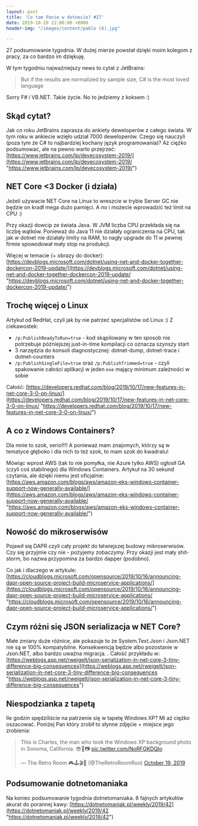 ```yaml
---
layout: post
title: 'Co tam Panie w dotnecie? #27'
date: 2019-10-20 22:00:00 +0000
header-img: "/images/content/pablo (6).jpg"

---
```

27 podsumowanie tygodnia. W dużej mierze powstał dzięki moim kolegom z pracy, za co bardzo im dziękuję.

W tym tygodniu najważniejszy news to cytat z JetBrains:

> But if the results are normalized by sample size, C# is the most loved language

Sorry F# i VB.NET. Takie życie. No to jedziemy z koksem :)

## Skąd cytat?

Jak co roku JetBrains zaprasza do ankiety deweloperów z całego świata. W tym roku w ankiecie wzięło udział 7000 deweloperów. Czego się nauczyli (poza tym że C# to najbardziej kochany język programowania)? Aż ciężko podsumować, ale na pewno warto przejrzeć: [https://www.jetbrains.com/lp/devecosystem-2019/](https://www.jetbrains.com/lp/devecosystem-2019/ "https://www.jetbrains.com/lp/devecosystem-2019/")

## NET Core <3 Docker (i działa)

Jeżeli używacie NET Core na Linux to wreszcie w trybie Server GC nie będzie on kradł mega dużo pamięci. A no i możecie wprowadzić też limit na CPU :)

Przy okazji dowcip ze świata Java. W JVM liczba CPU przekłada się na liczbę wątków. Ponieważ do Java 11 nie działały ograniczenia na CPU, tak jak w dotnet nie działały limity na RAM, to nagły upgrade do 11 w pewnej firmie spowodował mały stop na produkcji.

Więcej w temacie (+ obrazy do docker): [https://devblogs.microsoft.com/dotnet/using-net-and-docker-together-dockercon-2019-update/](https://devblogs.microsoft.com/dotnet/using-net-and-docker-together-dockercon-2019-update/ "https://devblogs.microsoft.com/dotnet/using-net-and-docker-together-dockercon-2019-update/")

## Trochę więcej o Linux

Artykuł od RedHat, czyli jak by nie patrzeć specjalistów od Linux :) Z ciekawostek:

* `/p:PublishReadyToRun=true` - kod skąpilowany w ten sposob nie potrzebuje późniejszej just-in-time kompilacji co oznacza szynszy start
* 3 narzędzia do konsoli diagnostycznej: dotnet-dump, dotnet-trace i dotnet-counters
* `/p:PublishSingleFile=true` oraz `/p:PublishTrimmed=true` - czyli spakowanie całości aplikacji w jeden `exe` mający minimum zależności w sobie

Całość: [https://developers.redhat.com/blog/2019/10/17/new-features-in-net-core-3-0-on-linux/](https://developers.redhat.com/blog/2019/10/17/new-features-in-net-core-3-0-on-linux/ "https://developers.redhat.com/blog/2019/10/17/new-features-in-net-core-3-0-on-linux/")

## A co z Windows Containers?

Dla mnie to szok, serio!!!! A ponieważ mam znajomych, którzy są w tematyce głęboko i dla nich to też szok, to mam szok do kwadratu!

Mówiąc wprost AWS (tak to nie pomyłka, nie Azure tylko AWS) ogłosił GA (czyli coś stabilnego) dla Windows Containers. Artykuł na 30 sekund czytania, ale dzięki niemu jest oficjalnie: [https://aws.amazon.com/blogs/aws/amazon-eks-windows-container-support-now-generally-available/](https://aws.amazon.com/blogs/aws/amazon-eks-windows-container-support-now-generally-available/ "https://aws.amazon.com/blogs/aws/amazon-eks-windows-container-support-now-generally-available/")

## Nowość do mikroserwisów

Pojawił się DAPR czyli cały projekt do łatwiejszej budowy mikroserwisów. Czy się przyjmie czy nie - pożyjemy zobaczymy. Przy okazji jest mały shit-storm, bo nazwa przypomina za bardzo dapper (podobno).

Co jak i dlaczego w artykule: [https://cloudblogs.microsoft.com/opensource/2019/10/16/announcing-dapr-open-source-project-build-microservice-applications/](https://cloudblogs.microsoft.com/opensource/2019/10/16/announcing-dapr-open-source-project-build-microservice-applications/ "https://cloudblogs.microsoft.com/opensource/2019/10/16/announcing-dapr-open-source-project-build-microservice-applications/")

## Czym różni się JSON serializacja w NET Core?

Małe zmiany duże różnice, ale pokazuje to że System.Text.Json i Json.NET nie są w 100% kompatybilne. Konsekwencją będzie albo pozostanie w Json.NET, albo bardzo uważna migracja. . Całość przykładu w: [https://weblogs.asp.net/rweigelt/json-serialization-in-net-core-3-tiny-difference-big-consequences](https://weblogs.asp.net/rweigelt/json-serialization-in-net-core-3-tiny-difference-big-consequences "https://weblogs.asp.net/rweigelt/json-serialization-in-net-core-3-tiny-difference-big-consequences")

## Niespodzianka z tapetą

Ile godzin spędziliście na patrzenie się w tapetę Windows XP? Mi aż ciężko oszacować. Poniżej Pan który zrobił to słynne zdjęcie + miejsce jego zrobienia:

<blockquote class="twitter-tweet"><p lang="en" dir="ltr">This is Charles, the man who took the Windows XP background photo in Sonoma, California. 😎🤘📷 <a href="https://t.co/NoRFGKDQIo">pic.twitter.com/NoRFGKDQIo</a></p>— The Retro Room 🎮🕹🎬🎥 (@TheRetroRoomRoo) <a href="https://twitter.com/TheRetroRoomRoo/status/1185570262407897091?ref_src=twsrc%5Etfw">October 19, 2019</a></blockquote> <script async src="https://platform.twitter.com/widgets.js" charset="utf-8"></script>

## Podsumowanie dotnetomaniaka

Na koniec podsumowanie tygodnia dotnetomaniaka. 8 fajnych artykułów akurat do porannej kawy: [https://dotnetomaniak.pl/weekly/2019/42](https://dotnetomaniak.pl/weekly/2019/42 "https://dotnetomaniak.pl/weekly/2019/42")